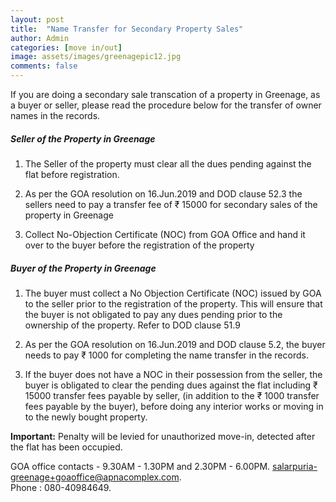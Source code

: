 ```yaml
---
layout: post
title:  "Name Transfer for Secondary Property Sales"
author: Admin
categories: [move in/out]
image: assets/images/greenagepic12.jpg
comments: false
---
```


If you are doing a secondary sale transcation of a property in Greenage, as a buyer or seller, please read the procedure below for the transfer of owner names in the records. 

##### Seller of the Property in Greenage

1. The Seller of the property must clear all the dues pending against the flat before registration. 

2. As per the GOA resolution on 16.Jun.2019 and DOD clause 52.3 the sellers need to pay a transfer fee of ₹ 15000 for secondary sales of the property in Greenage

3. Collect No-Objection Certificate (NOC) from GOA Office and hand it over to the buyer before the registration of the property


##### Buyer of the Property in Greenage

1. The buyer must collect a No Objection Certificate (NOC) issued by GOA to the seller prior to the registration of the property. This will ensure that the buyer is not obligated to pay any dues pending prior to the ownership of the property. Refer to DOD clause 51.9

2. As per the GOA resolution on 16.Jun.2019 and DOD clause 5.2, the buyer needs to pay  ₹ 1000 for completing the name transfer in the records.

3. If the buyer does not have a NOC in their possession from the seller, the buyer is obligated to clear the pending dues against the flat including  ₹ 15000 transfer fees payable by seller, (in addition to the ₹ 1000 transfer fees payable by the buyer), before doing any interior works or moving in to the newly bought property.


**Important:** Penalty will be levied for unauthorized move-in, detected after the flat has been occupied. 

GOA office contacts - 9.30AM - 1.30PM and 2.30PM - 6.00PM.  salarpuria-greenage+goaoffice@apnacomplex.com.  
Phone : 080-40984649.  
